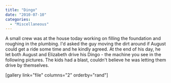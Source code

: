 ```yaml
---
title: "Dingo"
date: "2010-07-10"
categories: 
  - "Miscellaneous"
---
```


A small crew was at the house today working on filling the foundation and roughing in the plumbing. I'd asked the guy moving the dirt around if August could get a ride some time and he kindly agreed. At the end of his day, he let both August and Elizabeth drive his Dingo - the machine you see in the following pictures. The kids had a blast, couldn't believe he was letting them drive by themselves.

\[gallery link="file" columns="2" orderby="rand"\]
